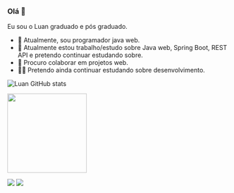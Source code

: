 ### Olá 👋
Eu sou o Luan graduado e pós graduado.
- 🔭 Atualmente, sou programador java web.
- 🌱 Atualmente estou trabalho/estudo sobre Java web, Spring Boot, REST API e pretendo continuar estudando sobre.
- 🤝 Procuro colaborar em projetos web.
- 🧑‍🎓 Pretendo ainda continuar estudando sobre desenvolvimento.

![Luan GitHub stats](https://github-readme-stats.vercel.app/api?username=Luan-Gustavo001&show_icons=true&theme=transparent)

<img height="180em" src="https://github-readme-stats.vercel.app/api/top-langs/?username=Luan-Gustavo001&layout=compact&langs_count=5&theme=transparent"/>
 
[<img src="https://img.shields.io/badge/linkedin-%230077B5.svg?&style=for-the-badge&logo=linkedin&logoColor=white" />](https://www.linkedin.com/in/luan-gustavo-de-melo-freitas-a37273196/) 
[<img src = "https://img.shields.io/badge/instagram-%23E4405F.svg?&style=for-the-badge&logo=instagram&logoColor=white">](https://www.instagram.com/Luan-Gustavo001/)
